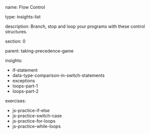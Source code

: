 name: Flow Control

type: insights-list

description: Branch, stop and loop your programs with these control structures. 

section: 0

parent: taking-precedence-game

insights:
  - if-statement
  - data-type-comparison-in-switch-statements
  - exceptions
  - loops-part-1
  - loops-part-2

exercises:
  - js-practice-if-else
  - js-practice-switch-case
  - js-practice-for-loops
  - js-practice-while-loops